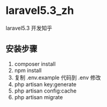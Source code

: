 # laravel5.3_zh
laravel5.3 开发知乎
## 安装步骤
1. composer install
2. npm install
3. 复制 .env.example 代码到 .env 修改
4. php artisan key:generate
5. php artisan config:cache
6. php artisan migrate